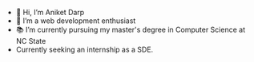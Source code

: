 - 👋 Hi, I’m Aniket Darp
- 👀 I’m a web development enthusiast
- 📚 I’m currently pursuing my master's degree in Computer Science at NC State
- Currently seeking an internship as a SDE.

<!---
wyvernEvelyn19/wyvernEvelyn19 is a ✨ special ✨ repository because its `README.md` (this file) appears on your GitHub profile.
You can click the Preview link to take a look at your changes.
--->
